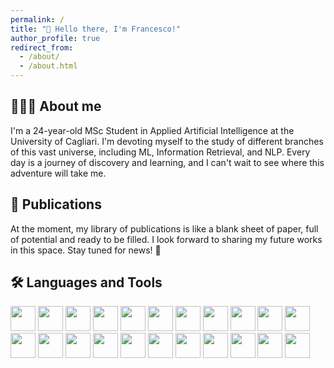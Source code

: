 ```yaml
---
permalink: /
title: "👋 Hello there, I'm Francesco!"
author_profile: true
redirect_from: 
  - /about/
  - /about.html
---
```


## 🙇🏻‍♂️ About me
I'm a 24-year-old MSc Student in Applied Artificial Intelligence at the University of Cagliari. I'm devoting myself to the study of different branches of this vast universe, including ML, Information Retrieval, and NLP. Every day is a journey of discovery and learning, and I can't wait to see where this adventure will take me.

## 📖 Publications
At the moment, my library of publications is like a blank sheet of paper, full of potential and ready to be filled. I look forward to sharing my future works in this space. Stay tuned for news! 🚀

## 🛠️ Languages and Tools
<p align="left">
  <!-- Linguaggio C -->
  <img src="https://cdn.jsdelivr.net/gh/devicons/devicon/icons/c/c-original.svg" width="40" height="40"/>
  
  <!-- Linguaggio Assembly (uso icona generica) -->
  <img src="https://upload.wikimedia.org/wikipedia/commons/3/3a/Cpu-icon.svg" width="40" height="40"/>
  
  <!-- Linguaggio C++ -->
  <img src="https://cdn.jsdelivr.net/gh/devicons/devicon/icons/cplusplus/cplusplus-original.svg" width="40" height="40"/>
  
  <!-- Linguaggio OCaml -->
  <img src="https://upload.wikimedia.org/wikipedia/commons/6/6a/Ocaml_logo.svg" width="40" height="40"/>
  
  <!-- Linguaggio Java -->
  <img src="https://cdn.jsdelivr.net/gh/devicons/devicon/icons/java/java-original.svg" width="40" height="40"/>
  
  <!-- Linguaggio Matlab -->
  <img src="https://upload.wikimedia.org/wikipedia/commons/2/21/Matlab_Logo.png" width="40" height="40"/>
  
  <!-- Linguaggio SQL -->
  <img src="https://cdn.jsdelivr.net/gh/devicons/devicon/icons/mysql/mysql-original.svg" width="40" height="40"/>
  
  <!-- Linguaggio PHP -->
  <img src="https://cdn.jsdelivr.net/gh/devicons/devicon/icons/php/php-original.svg" width="40" height="40"/>
  
  <!-- Linguaggio Python -->
  <img src="https://cdn.jsdelivr.net/gh/devicons/devicon/icons/python/python-original.svg" width="40" height="40"/>
  
  <!-- PyTorch -->
  <img src="https://cdn.jsdelivr.net/gh/devicons/devicon/icons/pytorch/pytorch-original.svg" width="40" height="40"/>
  
  <!-- NumPy -->
  <img src="https://cdn.jsdelivr.net/gh/devicons/devicon/icons/numpy/numpy-original.svg" width="40" height="40"/>
  
  <!-- Pandas -->
  <img src="https://cdn.jsdelivr.net/gh/devicons/devicon/icons/pandas/pandas-original.svg" width="40" height="40"/>
  
  <!-- LaTeX -->
  <img src="https://upload.wikimedia.org/wikipedia/commons/9/92/LaTeX_logo.svg" width="40" height="40"/>
  
  <!-- Jupyter -->
  <img src="https://cdn.jsdelivr.net/gh/devicons/devicon/icons/jupyter/jupyter-original.svg" width="40" height="40"/>
  
  <!-- Laravel -->
  <img src="https://cdn.jsdelivr.net/gh/devicons/devicon/icons/laravel/laravel-original.svg" width="40" height="40"/>
  
  <!-- Docker -->
  <img src="https://cdn.jsdelivr.net/gh/devicons/devicon/icons/docker/docker-original.svg" width="40" height="40"/>
  
  <!-- MySQL -->
  <img src="https://cdn.jsdelivr.net/gh/devicons/devicon/icons/mysql/mysql-original.svg" width="40" height="40"/>
  
  <!-- SQL Server (Microsoft) -->
  <img src="https://upload.wikimedia.org/wikipedia/commons/a/a3/Microsoft_SQL_Server_Logo.svg" width="40" height="40"/>
  
  <!-- MongoDB -->
  <img src="https://cdn.jsdelivr.net/gh/devicons/devicon/icons/mongodb/mongodb-original.svg" width="40" height="40"/>
  
  <!-- Q-GIS -->
  <img src="https://upload.wikimedia.org/wikipedia/commons/0/0d/QGIS_logo_minimal.svg" width="40" height="40"/>
  
  <!-- PostgreSQL -->
  <img src="https://cdn.jsdelivr.net/gh/devicons/devicon/icons/postgresql/postgresql-original.svg" width="40" height="40"/>
  
  <!-- Unity -->
  <img src="https://cdn.jsdelivr.net/gh/devicons/devicon/icons/unity/unity-original.svg" width="40" height="40"/>
</p>
